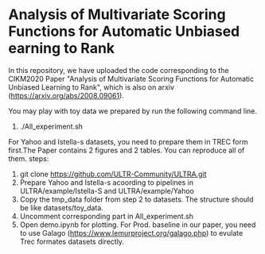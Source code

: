 # Analysis of Multivariate Scoring Functions for Automatic Unbiased earning to Rank
In this repository, we have uploaded the code corresponding to the CIKM2020 Paper "Analysis of Multivariate Scoring Functions for Automatic Unbiased Learning to Rank", which is also on arxiv (https://arxiv.org/abs/2008.09061).


You may play with toy data we prepared by run the following command line.
1. ./All_experiment.sh 



For Yahoo and Istella-s datasets, you need to prepare them in TREC form first.The Paper contains 2 figures and 2 tables. You can reproduce all of them.
steps:
1. git clone https://github.com/ULTR-Community/ULTRA.git
2. Prepare Yahoo and Istella-s acoording to pipelines in  ULTRA/example/Istella-S and ULTRA/example/Yahoo
3. Copy the tmp_data folder from step 2 to datasets. The structure should be like datasets/toy_data.
4. Uncomment corresponding part in All_experiment.sh
5. Open demo.ipynb for plotting.
For Prod. baseline in our paper, you need to use Galago (https://www.lemurproject.org/galago.php) to evulate Trec formates datasets directly.